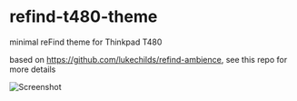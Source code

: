 # refind-t480-theme
minimal reFind theme for Thinkpad T480

based on https://github.com/lukechilds/refind-ambience, see this repo for more details

![Screenshot](http://i.imgur.com/q8C9uNV.jpeg)

